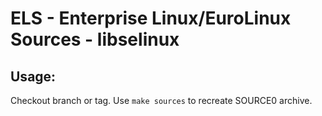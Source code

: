 # ELS - Enterprise Linux/EuroLinux Sources - libselinux
 
## Usage:
  Checkout branch or tag. Use `make sources` to recreate  SOURCE0 archive.
